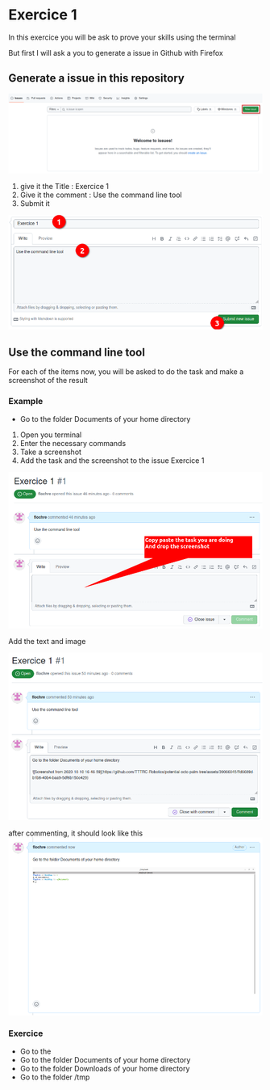 # Exercice 1

In this exercice you will be ask to prove your skills using the terminal

But first I will ask a you to generate a issue in Github with Firefox

## Generate a issue in this repository

![Generate Issue](img/1-create-issue.png)

1. give it the Title : Exercice 1
1. Give it the comment : Use the command line tool
1. Submit it

![Submit Issue](img/2-submit-issue.png)

## Use the command line tool

For each of the items now, you will be asked to do the task and make a screenshot of the result

### Example

- Go to the folder Documents of your home directory

1. Open you terminal
2. Enter the necessary commands
3. Take a screenshot
4. Add the task and the screenshot to the issue Exercice 1

![Screenshot Example](img/4-example-screenshot.png)

Add the text and image

![Screenshot Example](img/5-example-screenshot.png)

after commenting, it should look like this
![Screenshot Example](img/6-example-screenshot.png)

### Exercice

- Go to the 
- Go to the folder Documents of your home directory
- Go to the folder Downloads of your home directory
- Go to the folder /tmp